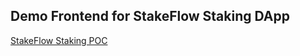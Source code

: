 
## Demo Frontend for StakeFlow Staking DApp

[StakeFlow Staking POC](https://staking-poc.vercel.app/)

